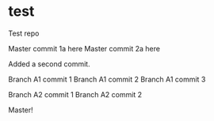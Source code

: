 # test
Test repo

Master commit 1a here
Master commit 2a here

Added a second commit.

Branch A1 commit 1
Branch A1 commit 2
Branch A1 commit 3

Branch A2 commit 1
Branch A2 commit 2

Master!

